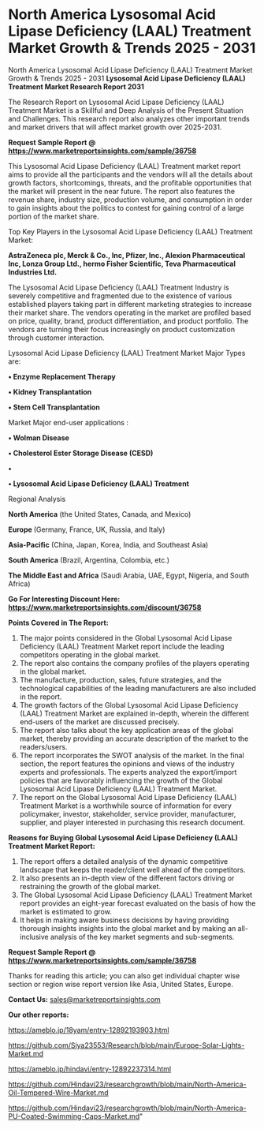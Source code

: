 # North America Lysosomal Acid Lipase Deficiency (LAAL) Treatment Market Growth & Trends 2025 - 2031
North America Lysosomal Acid Lipase Deficiency (LAAL) Treatment Market Growth & Trends 2025 - 2031
<strong>Lysosomal Acid Lipase Deficiency (LAAL) Treatment Market Research Report 2031</strong>

The Research Report on Lysosomal Acid Lipase Deficiency (LAAL) Treatment Market is a Skillful and Deep Analysis of the Present Situation and Challenges. This research report also analyzes other important trends and market drivers that will affect market growth over 2025-2031.

<strong>Request Sample Report @ <a href=https://www.marketreportsinsights.com/sample/36758>https://www.marketreportsinsights.com/sample/36758</a></strong>

This Lysosomal Acid Lipase Deficiency (LAAL) Treatment market report aims to provide all the participants and the vendors will all the details about growth factors, shortcomings, threats, and the profitable opportunities that the market will present in the near future. The report also features the revenue share, industry size, production volume, and consumption in order to gain insights about the politics to contest for gaining control of a large portion of the market share.

Top Key Players in the Lysosomal Acid Lipase Deficiency (LAAL) Treatment Market:

<strong>AstraZeneca plc, Merck & Co., Inc, Pfizer, Inc., Alexion Pharmaceutical Inc, Lonza Group Ltd., hermo Fisher Scientific, Teva Pharmaceutical Industries Ltd.</strong>

The Lysosomal Acid Lipase Deficiency (LAAL) Treatment Industry is severely competitive and fragmented due to the existence of various established players taking part in different marketing strategies to increase their market share. The vendors operating in the market are profiled based on price, quality, brand, product differentiation, and product portfolio. The vendors are turning their focus increasingly on product customization through customer interaction.

Lysosomal Acid Lipase Deficiency (LAAL) Treatment Market Major Types are:

<strong>•  Enzyme Replacement Therapy

•  Kidney Transplantation

•  Stem Cell Transplantation</strong>

Market Major end-user applications :

<strong>•  Wolman Disease

•  Cholesterol Ester Storage Disease (CESD)

•  

•  Lysosomal Acid Lipase Deficiency (LAAL) Treatment</strong>

Regional Analysis

</u><strong><b>North America</b></strong> (the United States, Canada, and Mexico)

<strong><b>Europe </b></strong>(Germany, France, UK, Russia, and Italy)

<strong><b>Asia-Pacific</b></strong> (China, Japan, Korea, India, and Southeast Asia)

<strong><b>South America</b></strong> (Brazil, Argentina, Colombia, etc.)

<strong><b>The Middle East and Africa</b></strong> (Saudi Arabia, UAE, Egypt, Nigeria, and South Africa)

<strong>Go For Interesting Discount Here: <a href=https://www.marketreportsinsights.com/discount/36758>https://www.marketreportsinsights.com/discount/36758</a></strong>

<strong>Points Covered in The Report:</strong>
<ol>
  <li>The major points considered in the Global Lysosomal Acid Lipase Deficiency (LAAL) Treatment Market report include the leading competitors operating in the global market.</li>
  <li>The report also contains the company profiles of the players operating in the global market.</li>
  <li>The manufacture, production, sales, future strategies, and the technological capabilities of the leading manufacturers are also included in the report.</li>
  <li>The growth factors of the Global Lysosomal Acid Lipase Deficiency (LAAL) Treatment Market are explained in-depth, wherein the different end-users of the market are discussed precisely.</li>
  <li>The report also talks about the key application areas of the global market, thereby providing an accurate description of the market to the readers/users.</li>
  <li>The report incorporates the SWOT analysis of the market. In the final section, the report features the opinions and views of the industry experts and professionals. The experts analyzed the export/import policies that are favorably influencing the growth of the Global Lysosomal Acid Lipase Deficiency (LAAL) Treatment Market.</li>
  <li>The report on the Global Lysosomal Acid Lipase Deficiency (LAAL) Treatment Market is a worthwhile source of information for every policymaker, investor, stakeholder, service provider, manufacturer, supplier, and player interested in purchasing this research document.</li>
</ol>
<strong>Reasons for Buying Global Lysosomal Acid Lipase Deficiency (LAAL) Treatment Market Report:</strong>

<ol>
  <li>The report offers a detailed analysis of the dynamic competitive landscape that keeps the reader/client well ahead of the competitors.</li>
  <li>It also presents an in-depth view of the different factors driving or restraining the growth of the global market.</li>
  <li>The Global Lysosomal Acid Lipase Deficiency (LAAL) Treatment Market report provides an eight-year forecast evaluated on the basis of how the market is estimated to grow.</li>
  <li>It helps in making aware business decisions by having providing thorough insights insights into the global market and by making an all-inclusive analysis of the key market segments and sub-segments.</li>
</ol>
<strong>Request Sample Report @ <a href=https://www.marketreportsinsights.com/sample/36758>https://www.marketreportsinsights.com/sample/36758</a></strong>


Thanks for reading this article; you can also get individual chapter wise section or region wise report version like Asia, United States, Europe.

<strong>Contact Us:</strong>
sales@marketreportsinsights.com

<strong>Our other reports:</strong>

<a href=https://ameblo.jp/18yam/entry-12892193903.html>https://ameblo.jp/18yam/entry-12892193903.html</a>

<a href=https://github.com/Siya23553/Research/blob/main/Europe-Solar-Lights-Market.md>https://github.com/Siya23553/Research/blob/main/Europe-Solar-Lights-Market.md</a>

<a href=https://ameblo.jp/hindavi/entry-12892237314.html>https://ameblo.jp/hindavi/entry-12892237314.html</a>

<a href=https://github.com/Hindavi23/researchgrowth/blob/main/North-America-Oil-Tempered-Wire-Market.md>https://github.com/Hindavi23/researchgrowth/blob/main/North-America-Oil-Tempered-Wire-Market.md</a>

<a href=https://github.com/Hindavi23/researchgrowth/blob/main/North-America-PU-Coated-Swimming-Caps-Market.md>https://github.com/Hindavi23/researchgrowth/blob/main/North-America-PU-Coated-Swimming-Caps-Market.md</a>"
